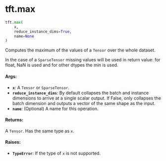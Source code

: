 <div itemscope itemtype="http://developers.google.com/ReferenceObject">
<meta itemprop="name" content="tft.max" />
<meta itemprop="path" content="Stable" />
</div>

# tft.max

``` python
tft.max(
    x,
    reduce_instance_dims=True,
    name=None
)
```

Computes the maximum of the values of a `Tensor` over the whole dataset.

In the case of a `SparseTensor` missing values will be used in return value:
for float, NaN is used and for other dtypes the min is used.

#### Args:

* <b>`x`</b>: A `Tensor` or `SparseTensor`.
* <b>`reduce_instance_dims`</b>: By default collapses the batch and instance dimensions
      to arrive at a single scalar output. If False, only collapses the batch
      dimension and outputs a vector of the same shape as the input.
* <b>`name`</b>: (Optional) A name for this operation.


#### Returns:

A `Tensor`. Has the same type as `x`.

#### Raises:

* <b>`TypeError`</b>: If the type of `x` is not supported.